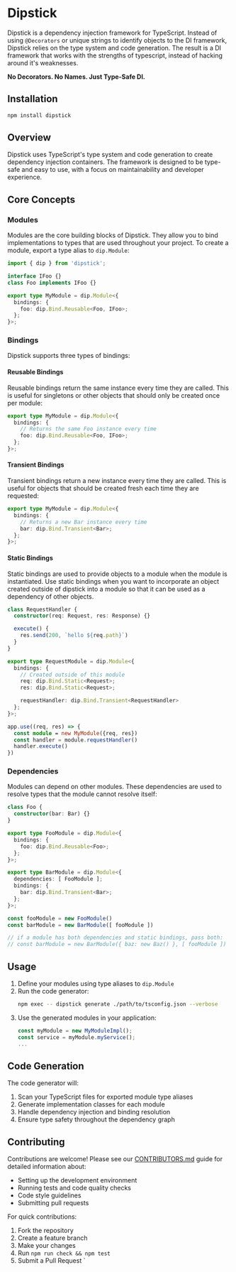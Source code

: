 # Dipstick

Dipstick is a dependency injection framework for TypeScript. Instead of using `@Decorators` or unique strings to identify objects to the DI framework, Dipstick relies on the type system and code generation.
The result is a DI framework that works with the strengths of typescript, instead of hacking around it's weaknesses.

**No Decorators. No Names. Just Type-Safe DI.**

## Installation

```bash
npm install dipstick
```

## Overview

Dipstick uses TypeScript's type system and code generation to create dependency injection containers. The framework is designed to be type-safe and easy to use, with a focus on maintainability and developer experience.

## Core Concepts

### Modules

Modules are the core building blocks of Dipstick. They allow you to bind implementations to types that are used throughout your project. To create a module, export a type alias to `dip.Module`:

```typescript
import { dip } from 'dipstick';

interface IFoo {}
class Foo implements IFoo {}

export type MyModule = dip.Module<{
  bindings: {
    foo: dip.Bind.Reusable<Foo, IFoo>;
  };
}>;
```

### Bindings

Dipstick supports three types of bindings:

#### Reusable Bindings

Reusable bindings return the same instance every time they are called. This is useful for singletons or other objects that should only be created once per module:

```typescript
export type MyModule = dip.Module<{
  bindings: {
    // Returns the same Foo instance every time
    foo: dip.Bind.Reusable<Foo, IFoo>;
  };
}>;
```

#### Transient Bindings

Transient bindings return a new instance every time they are called. This is useful for objects that should be created fresh each time they are requested:

```typescript
export type MyModule = dip.Module<{
  bindings: {
    // Returns a new Bar instance every time
    bar: dip.Bind.Transient<Bar>;
  };
}>;
```

#### Static Bindings

Static bindings are used to provide objects to a module when the module is instantiated. Use static bindings when you want to incorporate an object created outside of dipstick into a module so that it can be used as a dependency of other objects.

```typescript
class RequestHandler {
  constructor(req: Request, res: Response) {}

  execute() {
    res.send(200, `hello ${req.path}`)
  }
}

export type RequestModule = dip.Module<{
  bindings: {
    // Created outside of this module
    req: dip.Bind.Static<Request>;
    res: dip.Bind.Static<Request>;

    requestHandler: dip.Bind.Transient<RequestHandler>
  };
}>;

app.use((req, res) => {
  const module = new MyModule({req, res})
  const handler = module.requestHandler()
  handler.execute()
})
```

### Dependencies

Modules can depend on other modules. These dependencies are used to resolve types that the module cannot resolve itself:

```typescript
class Foo {
  constructor(bar: Bar) {}
}

export type FooModule = dip.Module<{
  bindings: {
    foo: dip.Bind.Reusable<Foo>;
  };
}>;

export type BarModule = dip.Module<{
  dependencies: [ FooModule ];
  bindings: {
    bar: dip.Bind.Transient<Bar>;
  };
}>;

const fooModule = new FooModule()
const barModule = new BarModule([ fooModule ])

// if a module has both dependencies and static bindings, pass both:
// const barModule = new BarModule({ baz: new Baz() }, [ fooModule ])
```

## Usage

1. Define your modules using type aliases to `dip.Module`
2. Run the code generator:
   ```bash
   npm exec -- dipstick generate ./path/to/tsconfig.json --verbose
   ```
3. Use the generated modules in your application:
   ```typescript
   const myModule = new MyModuleImpl();
   const service = myModule.myService();
   ...
   ```

## Code Generation

The code generator will:

1. Scan your TypeScript files for exported module type aliases
2. Generate implementation classes for each module
3. Handle dependency injection and binding resolution
4. Ensure type safety throughout the dependency graph

## Contributing

Contributions are welcome! Please see our [CONTRIBUTORS.md](./CONTRIBUTORS.md) guide for detailed information about:

- Setting up the development environment
- Running tests and code quality checks
- Code style guidelines
- Submitting pull requests

For quick contributions:

1. Fork the repository
2. Create a feature branch
3. Make your changes
4. Run `npm run check && npm test`
5. Submit a Pull Request
   `
